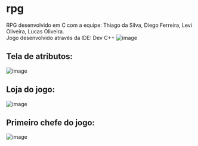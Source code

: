 # rpg
 RPG desenvolvido em C com a equipe: Thiago da Silva, Diego Ferreira, Levi Oliveira, Lucas Oliveira. </br>
 Jogo desenvolvido através da IDE: Dev C++ 
 ![image](https://github.com/user-attachments/assets/9d453223-5e8c-44ed-996c-50896bf7be33)


## Tela de atributos:
 ![image](https://github.com/user-attachments/assets/2f1c54ef-4e78-4428-845f-cb55e312304a)
## Loja do jogo:
 ![image](https://github.com/user-attachments/assets/816d83d5-433a-4c95-9f3c-32fe0864ee9e)
## Primeiro chefe do jogo:
 ![image](https://github.com/user-attachments/assets/454df3b3-6b86-4ec7-9e42-00c05900ff25)



